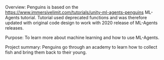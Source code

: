 Overview: Penguins is based on the https://www.immersivelimit.com/tutorials/unity-ml-agents-penguins ML-Agents tutorial.
Tutorial used deprecated functions and was therefore updated with original code design to work with 2020 release of ML-Agents releases.

Purpose: To learn more about machine learning and how to use ML-Agents.

Project summary:
Penguins go through an academy to learn how to collect fish and bring them back to their young.
